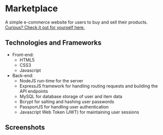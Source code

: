 # Marketplace
A simple e-commerce website for users to buy and sell their products.
[Curious? Check it out for yourself here.](https://www.google.com/) 

## Technologies and Frameworks
- Front-end:
  - HTML5
  - CSS3
  - Javascript
- Back-end:
  - NodeJS run-time for the server
  - ExpressJS framework for handling routing requests and building the API endpoints
  - MySQL for database storage of user and item data
  - Bcrypt for salting and hashing user passwords
  - PassportJS for handling user authentication
  - Javascript Web Token (JWT) for maintaining user sessions

## Screenshots
